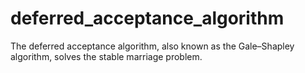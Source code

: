 # deferred_acceptance_algorithm
The deferred acceptance algorithm, also known as the Gale–Shapley algorithm, solves the stable marriage problem.
